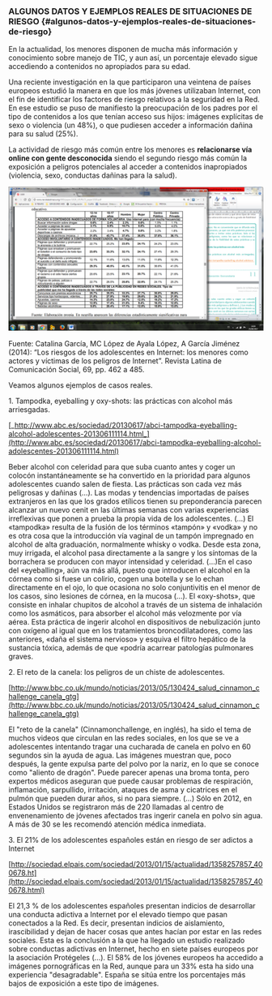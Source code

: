 ### ALGUNOS DATOS Y EJEMPLOS REALES DE SITUACIONES DE RIESGO {#algunos-datos-y-ejemplos-reales-de-situaciones-de-riesgo}

En la actualidad, los menores disponen de mucha más información y conocimiento sobre manejo de TIC, y aun así, un porcentaje elevado sigue accediendo a contenidos no apropiados para su edad.

Una reciente investigación en la que participaron una veintena de países europeos estudió la manera en que los más jóvenes utilizaban Internet, con el fin de identificar los factores de riesgo relativos a la seguridad en la Red. En ese estudio se puso de manifiesto la preocupación de los padres por el tipo de contenidos a los que tenían acceso sus hijos: imágenes explícitas de sexo o violencia (un 48%), o que pudiesen acceder a información dañina para su salud (25%).

La actividad de riesgo más común entre los menores es **relacionarse vía online con gente desconocida** siendo el segundo riesgo más común la exposición a peligros potenciales al acceder a contenidos inapropiados (violencia, sexo, conductas dañinas para la salud).

![](../assets/imagen_1.png)

Fuente: Catalina García, MC López de Ayala López, A García Jiménez (2014): “Los riesgos de los adolescentes en Internet: los menores como actores y víctimas de los peligros de Internet”. Revista Latina de Comunicación Social, 69, pp. 462 a 485.

Veamos algunos ejemplos de casos reales.

1\. Tampodka, eyeballing y oxy-shots: las prácticas con alcohol más arriesgadas.

[_http://www.abc.es/sociedad/20130617/abci-tampodka-eyeballing-alcohol-adolescentes-201306111114.html_](http://www.abc.es/sociedad/20130617/abci-tampodka-eyeballing-alcohol-adolescentes-201306111114.html)

Beber alcohol con celeridad para que suba cuanto antes y coger un colocón instantáneamente se ha convertido en la prioridad para algunos adolescentes cuando salen de fiesta. Las prácticas son cada vez más peligrosas y dañinas (…). Las modas y tendencias importadas de países extranjeros en las que los grados etílicos tienen su preponderancia parecen alcanzar un nuevo cenit en las últimas semanas con varias experiencias irreflexivas que ponen a prueba la propia vida de los adolescentes. (…) El «tampodka» resulta de la fusión de los términos «tampón» y «vodka» y no es otra cosa que la introducción vía vaginal de un tampón impregnado en alcohol de alta graduación, normalmente whisky o vodka. Desde esta zona, muy irrigada, el alcohol pasa directamente a la sangre y los síntomas de la borrachera se producen con mayor intensidad y celeridad. (…)En el caso del «eyeballing», aún va más allá, puesto que introducen el alcohol en la córnea como si fuese un colirio, cogen una botella y se lo echan directamente en el ojo, lo que ocasiona no solo conjuntivitis en el menor de los casos, sino lesiones de córnea, en la mucosa (…). El «oxy-shots», que consiste en inhalar chupitos de alcohol a través de un sistema de inhalación como los asmáticos, para absorber el alcohol más velozmente por vía aérea. Esta práctica de ingerir alcohol en dispositivos de nebulización junto con oxígeno al igual que en los tratamientos broncodilatadores, como las anteriores, «daña el sistema nervioso» y esquiva el filtro hepático de la sustancia tóxica, además de que «podría acarrear patologías pulmonares graves.

2\. El reto de la canela: los peligros de un chiste de adolescentes.

[http://www.bbc.co.uk/mundo/noticias/2013/05/130424_salud_cinnamon_challenge_canela_gtg](http://www.bbc.co.uk/mundo/noticias/2013/05/130424_salud_cinnamon_challenge_canela_gtg)

El &quot;reto de la canela&quot; (Cinnamonchallenge, en inglés), ha sido el tema de muchos videos que circulan en las redes sociales, en los que se ve a adolescentes intentando tragar una cucharada de canela en polvo en 60 segundos sin la ayuda de agua. Las imágenes muestran que, poco después, la gente expulsa parte del polvo por la nariz, en lo que se conoce como &quot;aliento de dragón&quot;. Puede parecer apenas una broma tonta, pero expertos médicos aseguran que puede causar problemas de respiración, inflamación, sarpullido, irritación, ataques de asma y cicatrices en el pulmón que pueden durar años, si no para siempre. (…) Sólo en 2012, en Estados Unidos se registraron más de 220 llamadas al centro de envenenamiento de jóvenes afectados tras ingerir canela en polvo sin agua. A más de 30 se les recomendó atención médica inmediata.

3\. El 21% de los adolescentes españoles están en riesgo de ser adictos a Internet

[http://sociedad.elpais.com/sociedad/2013/01/15/actualidad/1358257857_400678.ht](http://sociedad.elpais.com/sociedad/2013/01/15/actualidad/1358257857_400678.html)

El 21,3 % de los adolescentes españoles presentan indicios de desarrollar una conducta adictiva a Internet por el elevado tiempo que pasan conectados a la Red. Es decir, presentan indicios de aislamiento, irascibilidad y dejan de hacer cosas que antes hacían por estar en las redes sociales. Esta es la conclusión a la que ha llegado un estudio realizado sobre conductas adictivas en Internet, hecho en siete países europeos por la asociación Protégeles (…). El 58% de los jóvenes europeos ha accedido a imágenes pornográficas en la Red, aunque para un 33% esta ha sido una experiencia &quot;desagradable&quot;. España se sitúa entre los porcentajes más bajos de exposición a este tipo de imágenes.